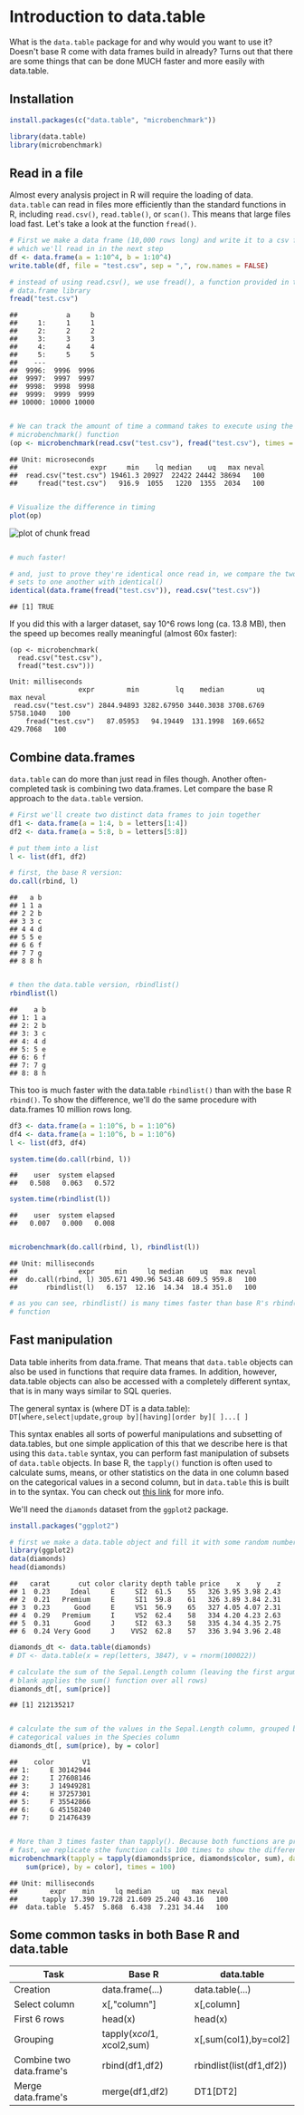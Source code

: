 # Introduction to data.table

What is the `data.table` package for and why would you want to use it?  Doesn't base R come with data frames build in already? Turns out that there are some things that can be done MUCH faster and more easily with data.table. 

## Installation


```r
install.packages(c("data.table", "microbenchmark"))
```



```r
library(data.table)
library(microbenchmark)
```


## Read in a file

Almost every analysis project in R will require the loading of data. `data.table` can read in files more efficiently than the standard functions in R, including `read.csv()`, `read.table()`, or `scan()`. This means that large files load fast.  Let's take a look at the function `fread()`. 


```r
# First we make a data frame (10,000 rows long) and write it to a csv file,
# which we'll read in in the next step
df <- data.frame(a = 1:10^4, b = 1:10^4)
write.table(df, file = "test.csv", sep = ",", row.names = FALSE)

# instead of using read.csv(), we use fread(), a function provided in the
# data.frame library
fread("test.csv")
```

```
##            a     b
##     1:     1     1
##     2:     2     2
##     3:     3     3
##     4:     4     4
##     5:     5     5
##    ---            
##  9996:  9996  9996
##  9997:  9997  9997
##  9998:  9998  9998
##  9999:  9999  9999
## 10000: 10000 10000
```

```r

# We can track the amount of time a command takes to execute using the
# microbenchmark() function
(op <- microbenchmark(read.csv("test.csv"), fread("test.csv"), times = 100))
```

```
## Unit: microseconds
##                  expr     min    lq median    uq   max neval
##  read.csv("test.csv") 19461.3 20927  22422 24442 38694   100
##     fread("test.csv")   916.9  1055   1220  1355  2034   100
```

```r

# Visualize the difference in timing
plot(op)
```

![plot of chunk fread](figure/fread.png) 

```r

# much faster!

# and, just to prove they're identical once read in, we compare the two data
# sets to one another with identical()
identical(data.frame(fread("test.csv")), read.csv("test.csv"))
```

```
## [1] TRUE
```


If you did this with a larger dataset, say 10^6 rows long (ca. 13.8 MB), then the speed up becomes really meaningful (almost 60x faster):

```
(op <- microbenchmark(
  read.csv("test.csv"),
  fread("test.csv")))

Unit: milliseconds
                 expr        min         lq    median        uq       max neval
 read.csv("test.csv") 2844.94893 3282.67950 3440.3038 3708.6769 5758.1040   100
    fread("test.csv")   87.05953   94.19449  131.1998  169.6652  429.7068   100
```

## Combine data.frames

`data.table` can do more than just read in files though.  Another often-completed task is combining two data.frames.  Let compare the base R approach to the `data.table` version.


```r
# First we'll create two distinct data frames to join together
df1 <- data.frame(a = 1:4, b = letters[1:4])
df2 <- data.frame(a = 5:8, b = letters[5:8])

# put them into a list
l <- list(df1, df2)

# first, the base R version:
do.call(rbind, l)
```

```
##   a b
## 1 1 a
## 2 2 b
## 3 3 c
## 4 4 d
## 5 5 e
## 6 6 f
## 7 7 g
## 8 8 h
```

```r

# then the data.table version, rbindlist()
rbindlist(l)
```

```
##    a b
## 1: 1 a
## 2: 2 b
## 3: 3 c
## 4: 4 d
## 5: 5 e
## 6: 6 f
## 7: 7 g
## 8: 8 h
```


This too is much faster with the data.table `rbindlist()` than with the base R `rbind()`.  To show the difference, we'll do the same procedure with data.frames 10 million rows long.


```r
df3 <- data.frame(a = 1:10^6, b = 1:10^6)
df4 <- data.frame(a = 1:10^6, b = 1:10^6)
l <- list(df3, df4)

system.time(do.call(rbind, l))
```

```
##    user  system elapsed 
##   0.508   0.063   0.572
```

```r
system.time(rbindlist(l))
```

```
##    user  system elapsed 
##   0.007   0.000   0.008
```

```r

microbenchmark(do.call(rbind, l), rbindlist(l))
```

```
## Unit: milliseconds
##               expr     min     lq median    uq   max neval
##  do.call(rbind, l) 305.671 490.96 543.48 609.5 959.8   100
##       rbindlist(l)   6.157  12.16  14.34  18.4 351.0   100
```

```r
# as you can see, rbindlist() is many times faster than base R's rbind()
# function
```


## Fast manipulation

Data table inherits from data.frame.  That means that `data.table` objects can also be used in functions that require data frames.  In addition, however, data.table objects can also be accessed with a completely different syntax, that is in many ways similar to SQL queries.  

The general syntax is (where DT is a data.table):    
`DT[where,select|update,group by][having][order by][ ]...[ ]`

This syntax enables all sorts of powerful manipulations and subsetting of data.tables, but one simple application of this that we describe here is that using this `data.table` syntax, you can perform fast manipulation of subsets of `data.table` objects.  In base R, the `tapply()` function is often used to calculate sums, means, or other statistics on the data in one column based on the categorical values in a second column, but in `data.table` this is built in to the syntax.  You can check out [this link](http://datatable.r-forge.r-project.org/datatable-faq.pdf) for more info.

We'll need the `diamonds` dataset from the `ggplot2` package.


```r
install.packages("ggplot2")
```




```r
# first we make a data.table object and fill it with some random numbers
library(ggplot2)
data(diamonds)
head(diamonds)
```

```
##   carat       cut color clarity depth table price    x    y    z
## 1  0.23     Ideal     E     SI2  61.5    55   326 3.95 3.98 2.43
## 2  0.21   Premium     E     SI1  59.8    61   326 3.89 3.84 2.31
## 3  0.23      Good     E     VS1  56.9    65   327 4.05 4.07 2.31
## 4  0.29   Premium     I     VS2  62.4    58   334 4.20 4.23 2.63
## 5  0.31      Good     J     SI2  63.3    58   335 4.34 4.35 2.75
## 6  0.24 Very Good     J    VVS2  62.8    57   336 3.94 3.96 2.48
```

```r
diamonds_dt <- data.table(diamonds)
# DT <- data.table(x = rep(letters, 3847), v = rnorm(100022))

# calculate the sum of the Sepal.Length column (leaving the first argument
# blank applies the sum() function over all rows)
diamonds_dt[, sum(price)]
```

```
## [1] 212135217
```

```r

# calculate the sum of the values in the Sepal.Length column, grouped by the
# categorical values in the Species column
diamonds_dt[, sum(price), by = color]
```

```
##    color       V1
## 1:     E 30142944
## 2:     I 27608146
## 3:     J 14949281
## 4:     H 37257301
## 5:     F 35542866
## 6:     G 45158240
## 7:     D 21476439
```

```r

# More than 3 times faster than tapply(). Because both functions are pretty
# fast, we replicate sthe function calls 100 times to show the difference.
microbenchmark(tapply = tapply(diamonds$price, diamonds$color, sum), data.table = diamonds_dt[, 
    sum(price), by = color], times = 100)
```

```
## Unit: milliseconds
##        expr    min     lq median     uq   max neval
##      tapply 17.390 19.728 21.609 25.240 43.16   100
##  data.table  5.457  5.868  6.438  7.231 34.44   100
```



## Some common tasks in both Base R and data.table

Task | Base R  | data.table
------------- | ------------- | -------------
Creation | data.frame(...) | data.table(...)
Select column | x[,"column"]  | x[,column]
First 6 rows | head(x)  | head(x)
Grouping | tapply(x$col1,x$col2,sum) | x[,sum(col1),by=col2]
Combine two data.frame's | rbind(df1,df2) | rbindlist(list(df1,df2))
Merge data.frame's | merge(df1,df2) | DT1[DT2]
